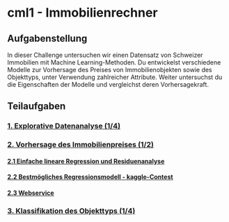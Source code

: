 # cml1 - Immobilienrechner
## Aufgabenstellung

In dieser Challenge untersuchen wir einen Datensatz von Schweizer Immobilien mit Machine Learning-Methoden. Du entwickelst verschiedene Modelle zur Vorhersage des Preises von Immobilienobjekten sowie des Objekttyps, unter Verwendung zahlreicher Attribute. Weiter untersuchst du die Eigenschaften der Modelle und vergleichst deren Vorhersagekraft.

## Teilaufgaben

### [1. Explorative Datenanalyse (1/4)](https://github.com/alexschillingfhnw/cml1/tree/main/Berichte/1_Explorative_Datenanalyse)

### [2. Vorhersage des Immobilienpreises (1/2)](https://github.com/alexschillingfhnw/cml1/tree/main/Berichte/2_Vorhersage_des_Immobilienpreises)

#### [2.1 Einfache lineare Regression und Residuenanalyse](https://github.com/alexschillingfhnw/cml1/tree/main/Berichte/2_Vorhersage_des_Immobilienpreises/2.1_Einfache_lineare_Regression_und_Residuenanalyse)

#### [2.2 Bestmögliches Regressionsmodell - kaggle-Contest](https://github.com/alexschillingfhnw/cml1/tree/main/Berichte/2_Vorhersage_des_Immobilienpreises/2.2_Bestm%C3%B6gliches_Regressionsmodell_kaggle_Contest)

#### [2.3 Webservice](https://github.com/alexschillingfhnw/cml1/tree/main/Berichte/2_Vorhersage_des_Immobilienpreises/2.3_Webservice)

### [3. Klassifikation des Objekttyps (1/4)](https://github.com/alexschillingfhnw/cml1/tree/main/Berichte/3_Klassifikation_des_Objekttyps)

